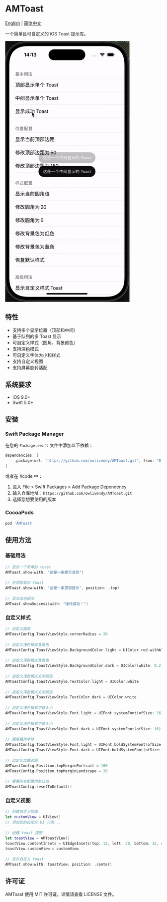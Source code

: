 # AMToast

[English](README.md) | [简体中文](README_CN.md)

一个简单且可自定义的 iOS Toast 提示库。

![队列显示效果](./assets//queue_display.gif)

## 特性

- 支持多个显示位置（顶部和中间）
- 基于队列的多 Toast 显示
- 可自定义样式（圆角、背景颜色）
- 支持深色模式
- 可自定义字体大小和样式
- 支持自定义视图
- 支持屏幕旋转适配

## 系统要求

- iOS 9.0+
- Swift 5.0+

## 安装

### Swift Package Manager

在您的 `Package.swift` 文件中添加以下依赖：

```swift
dependencies: [
    .package(url: "https://github.com/owlivendy/AMToast.git", from: "0.2.2")
]
```

或者在 Xcode 中：
1. 进入 File > Swift Packages > Add Package Dependency
2. 输入仓库地址：`https://github.com/owlivendy/AMToast.git`
3. 选择您想要使用的版本

### CocoaPods

```ruby
pod 'AMToast'
```

## 使用方法

### 基础用法

```swift
// 显示一个简单的 toast
AMToast.show(with: "这是一条提示消息")

// 在顶部显示 toast
AMToast.show(with: "这是一条顶部提示", position: .top)

// 显示成功提示
AMToast.showSuccess(with: "操作成功！")
```

### 自定义样式

```swift
// 自定义圆角
AMToastConfig.ToastViewStyle.cornerRadius = 20

// 自定义浅色模式背景色
AMToastConfig.ToastViewStyle.BackgroundColor.light = UIColor.red.withAlphaComponent(0.94)

// 自定义深色模式背景色
AMToastConfig.ToastViewStyle.BackgroundColor.dark = UIColor(white: 0.2, alpha: 0.94)

// 自定义浅色模式文字颜色
AMToastConfig.ToastViewStyle.TextColor.light = UIColor.white

// 自定义深色模式文字颜色
AMToastConfig.ToastViewStyle.TextColor.dark = UIColor.white

// 自定义浅色模式字体大小
AMToastConfig.ToastViewStyle.Font.light = UIFont.systemFont(ofSize: 16)

// 自定义深色模式字体大小
AMToastConfig.ToastViewStyle.Font.dark = UIFont.systemFont(ofSize: 16)

// 使用粗体字体
AMToastConfig.ToastViewStyle.Font.light = UIFont.boldSystemFont(ofSize: 14)
AMToastConfig.ToastViewStyle.Font.dark = UIFont.boldSystemFont(ofSize: 14)

// 自定义位置边距
AMToastConfig.Position.topMarginPortrait = 100
AMToastConfig.Position.topMarginLandscape = 20

// 重置所有配置为默认值
AMToastConfig.resetToDefault()
```

### 自定义视图

```swift
// 创建自定义视图
let customView = UIView()
// 添加您的自定义 UI 元素...

// 创建 toast 视图
let toastView = AMToastView()
toastView.contentInsets = UIEdgeInsets(top: 12, left: 20, bottom: 12, right: 20)
toastView.customView = customView

// 显示自定义 toast
AMToast.show(with: toastView, position: .center)
```

## 许可证

AMToast 使用 MIT 许可证。详情请查看 LICENSE 文件。 